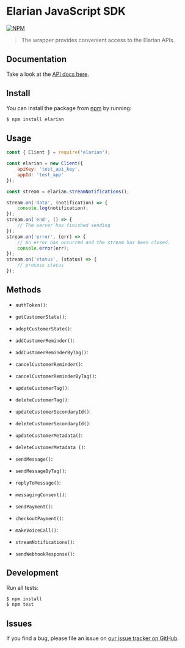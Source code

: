 # Elarian JavaScript SDK

[![NPM](https://nodei.co/npm/elarian.png?downloads=true&downloadRank=true&stars=true)](https://www.npmjs.org/package/elarian)

> The wrapper provides convenient access to the Elarian APIs.

## Documentation

Take a look at the [API docs here](http://docs.elarian.com).


## Install

You can install the package from [npm](https://www.npmjs.com/package/elarian) by running: 

```bash
$ npm install elarian
```

## Usage


```javascript
const { Client } = require('elarian');

const elarian = new Client({
    apiKey: 'test_api_key',
    appId: 'test_app'
});

const stream = elarian.streamNotifications();

stream.on('data', (notification) => {
    console.log(notification);
});
stream.on('end', () => {
    // The server has finished sending
});
stream.on('error', (err) => {
    // An error has occurred and the stream has been closed.
    console.error(err);
});
stream.on('status', (status) => {
    // process status
});

```

## Methods

- `authToken()`:

- `getCustomerState()`:
- `adoptCustomerState()`: 

- `addCustomerReminder()`:
- `addCustomerReminderByTag()`:
- `cancelCustomerReminder()`:
- `cancelCustomerReminderByTag()`:
  
- `updateCustomerTag()`:
- `deleteCustomerTag()`:

- `updateCustomerSecondaryId()`:
- `deleteCustomerSecondaryId()`:

- `updateCustomerMetadata()`:
- `deleteCustomerMetadata ()`:

- `sendMessage()`:
- `sendMessageByTag()`:
- `replyToMessage()`:
- `messagingConsent()`:

- `sendPayment()`:
- `checkoutPayment()`:

- `makeVoiceCall()`:
  
- `streamNotifications()`:
- `sendWebhookResponse()`:


## Development

Run all tests:

```bash
$ npm install
$ npm test
```

## Issues

If you find a bug, please file an issue on [our issue tracker on GitHub](https://github.com/ElarianLtd/javascript-sdk/issues).